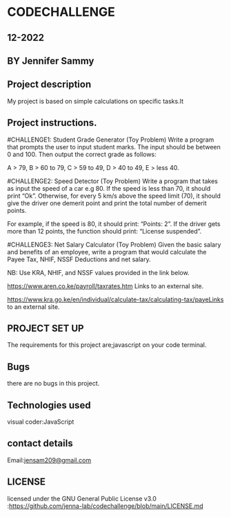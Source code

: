 # CODECHALLENGE

## 12-2022

## BY Jennifer Sammy

## Project description

My project is based on simple calculations on specific tasks.It

## Project instructions.

#CHALLENGE1: Student Grade Generator (Toy Problem)
Write a program that prompts the user to input student marks. The input should be between 0 and 100. Then output the correct grade as follows:

A > 79, B > 60 to 79, C > 59 to 49, D > 40 to 49, E > less 40.

#CHALLENGE2: Speed Detector (Toy Problem)
Write a program that takes as input the speed of a car e.g 80. If the speed is less than 70, it should print “Ok”. Otherwise, for every 5 km/s above the speed limit (70), it should give the driver one demerit point and print the total number of demerit points.

For example, if the speed is 80, it should print: “Points: 2”. If the driver gets more than 12 points, the function should print: “License suspended”.

#CHALLENGE3: Net Salary Calculator (Toy Problem)
Given the basic salary and benefits of an employee, write a program that would calculate the Payee Tax, NHIF, NSSF Deductions and net salary.

NB: Use KRA, NHIF, and NSSF values provided in the link below.

https://www.aren.co.ke/payroll/taxrates.htm Links to an external site.

https://www.kra.go.ke/en/individual/calculate-tax/calculating-tax/payeLinks to an external site.

## PROJECT SET UP

The requirements for this project are;javascript on your code terminal.

## Bugs

there are no bugs in this project.

## Technologies used

visual coder:JavaScript

## contact details

Email:jensam209@gmail.com

## LICENSE

licensed under the GNU General Public License v3.0 :https://github.com/jenna-lab/codechallenge/blob/main/LICENSE.md

